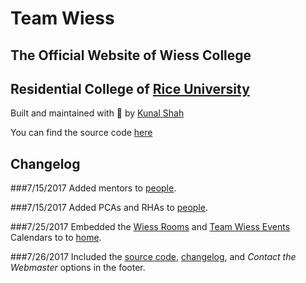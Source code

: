 
# Team Wiess 
## The Official Website of Wiess College
## Residential College of [Rice University](http://rice.edu)

Built and maintained with 💛 by [Kunal Shah](http://kunalshah.co)

You can find the source code [here](https://github.com/kunalgorithm/teamwiess2017)

## Changelog

###7/15/2017
Added mentors to [people](http://teamwiess.com/people).

###7/15/2017
Added PCAs and RHAs to [people](http://teamwiess.com/people).

###7/25/2017
Embedded the [Wiess Rooms](https://calendar.google.com/calendar/embed?src=rice.edu_r4og9f9io6dc0tieivnvqedi6c%40group.calendar.google.com&ctz=America/Chicago) and [Team Wiess Events](https://calendar.google.com/calendar/embed?src=team.f.wiess%40gmail.com&ctz=America/Chicago) Calendars to  to [home](http://teamwiess.com/).

###7/26/2017
Included the [source code](https://github.com/kunalgorithm/teamwiess2017), [changelog](https://github.com/kunalgorithm/teamwiess2017/blob/master/README.md), and *Contact the Webmaster* options in the footer.


